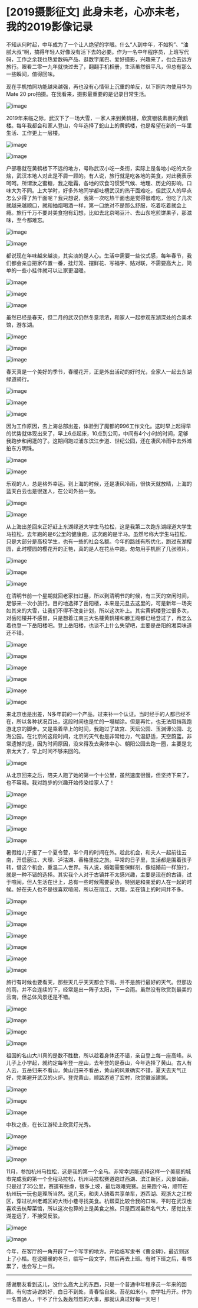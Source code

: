 # [2019摄影征文] 此身未老，心亦未老，我的2019影像记录

不知从何时起，中年成为了一个让人绝望的字眼。什么“人到中年，不如狗”、“油腻大叔”啊，搞得年轻人好像没有活下去的必要。作为一名中年程序员，上班写代码，工作之余我也热爱数码产品、逛数字尾巴、爱好摄影，兴趣来了，也会去远方旅行。眼看二零一九年就快过去了，翻翻手机相册，生活虽然很平凡，但总有那么一些瞬间，值得回味。

现在手机拍照功能越来越强，再也没有心情带上沉重的单反，以下照片均使用华为Mate 20 pro拍摄。在我看来，摄影最重要的是记录日常生活。

![image](https://raw.githubusercontent.com/mogoweb/mywritings/master/book_wechat/201912/images/2019photos_01.jpeg)

2019年来临之际，武汉下了一场大雪，一家人来到黄鹤楼，欣赏银装素裹的黄鹤楼。每年我都会和家人登山，今年选择了蛇山上的黄鹤楼，也是希望在新的一年里生活、工作更上一层楼。

![image](https://raw.githubusercontent.com/mogoweb/mywritings/master/book_wechat/201912/images/2019photos_02.jpeg)

![image](https://raw.githubusercontent.com/mogoweb/mywritings/master/book_wechat/201912/images/2019photos_03.jpeg)

户部巷就在黄鹤楼下不远的地方，号称武汉小吃一条街，实际上是各地小吃的大杂烩，武汉本地人对此是不屑一顾的。有人说，旅行就是吃各地的美食，对此我表示呵呵。所谓汝之蜜糖，我之砒霜，各地的饮食习惯受气候、地理、历史的影响，口味大为不同。上大学时，好多外地同学都吐槽武汉的热干面难吃，但武汉人的早点怎么少得了热干面呢？我只想说，我第一次吃热干面也是觉得很难吃，但吃了几次就越来越顺口，就和抽烟喝酒一样，第一口绝对不是那么舒服，吃着吃着就会上瘾。旅行千万不要对美食抱有幻想，比如去北京喝豆汁、去山东吃煎饼果子，那滋味，至今都难忘。

![image](https://raw.githubusercontent.com/mogoweb/mywritings/master/book_wechat/201912/images/2019photos_04.jpeg)

![image](https://raw.githubusercontent.com/mogoweb/mywritings/master/book_wechat/201912/images/2019photos_05.jpeg)

都说现在年味越来越淡，其实淡的是人心。生活中需要一些仪式感，每年春节，我们都会亲自把家布置一番，挂灯笼、摆鲜花、写福字、贴对联，不需要高大上，简单的一些小挂件就可以让家更温暖。

![image](https://raw.githubusercontent.com/mogoweb/mywritings/master/book_wechat/201912/images/2019photos_06.jpeg)

![image](https://raw.githubusercontent.com/mogoweb/mywritings/master/book_wechat/201912/images/2019photos_07.jpeg)

![image](https://raw.githubusercontent.com/mogoweb/mywritings/master/book_wechat/201912/images/2019photos_08.jpeg)

虽然已经是春天，但二月的武汉仍然冬意浓浓，和家人一起参观东湖深处的合美术馆，游东湖。

![image](https://raw.githubusercontent.com/mogoweb/mywritings/master/book_wechat/201912/images/2019photos_09.jpeg)

![image](https://raw.githubusercontent.com/mogoweb/mywritings/master/book_wechat/201912/images/2019photos_10.jpeg)

![image](https://raw.githubusercontent.com/mogoweb/mywritings/master/book_wechat/201912/images/2019photos_11.jpeg)

春天真是一个美好的季节，春暖花开，正是外出活动的好时光，全家人一起去东湖绿道骑行。

![image](https://raw.githubusercontent.com/mogoweb/mywritings/master/book_wechat/201912/images/2019photos_12.jpeg)

![image](https://raw.githubusercontent.com/mogoweb/mywritings/master/book_wechat/201912/images/2019photos_13.jpeg)

![image](https://raw.githubusercontent.com/mogoweb/mywritings/master/book_wechat/201912/images/2019photos_14.jpeg)

因为工作原因，去上海总部出差，体验到了魔都的996工作文化。这时早上起得早的优势就体现出来了，早上6点起床，10点到公司，中间有4个小时的时间，足够我跑步和闲逛的了。这期间跑过浦东滨江步道、世纪公园，还在凄风冷雨中去外滩拍东方明珠。

![image](https://raw.githubusercontent.com/mogoweb/mywritings/master/book_wechat/201912/images/2019photos_15.jpeg)

![image](https://raw.githubusercontent.com/mogoweb/mywritings/master/book_wechat/201912/images/2019photos_16.jpeg)

乐观的人，总是格外幸运。到上海的时候，还是凄风冷雨，很快天就放晴，上海的蓝天白云也是很迷人，在公司外拍一张。

![image](https://raw.githubusercontent.com/mogoweb/mywritings/master/book_wechat/201912/images/2019photos_17.jpeg)

![image](https://raw.githubusercontent.com/mogoweb/mywritings/master/book_wechat/201912/images/2019photos_18.jpeg)

从上海出差回来正好赶上东湖绿道大学生马拉松，这是我第二次跑东湖绿道大学生马拉松，去年跑的是6公里的健康跑，这次跑的是半马。虽然号称大学生马拉松，只是大部分是高校学生，也有一些的社会名额。今年的路线有所优化，跑过东湖樱园，此时樱园的樱花开的正艳，真的是人在花丛中跑。匆匆用手机照了几张照片。

![image](https://raw.githubusercontent.com/mogoweb/mywritings/master/book_wechat/201912/images/2019photos_19.jpeg)

![image](https://raw.githubusercontent.com/mogoweb/mywritings/master/book_wechat/201912/images/2019photos_20.jpeg)

![image](https://raw.githubusercontent.com/mogoweb/mywritings/master/book_wechat/201912/images/2019photos_21.jpeg)

在清明节前一个星期就回老家扫过墓，所以到清明节的时候，有三天的空闲时间，足够来一次小旅行。目的地选择了岳阳楼，本来是元旦去这里的，可是新年一场突如其来的大雪，让我们不得不改变计划，所以这次补上。其实黄鹤楼登过很多次，对岳阳楼并不感冒，只是想着江南三大名楼黄鹤楼和滕王阁都已经登过了，再怎么着也登一下岳阳楼吧。登上岳阳楼，也谈不上什么失望吧，主要是岳阳的湘菜味道还不错。

![image](https://raw.githubusercontent.com/mogoweb/mywritings/master/book_wechat/201912/images/2019photos_22.jpeg)

![image](https://raw.githubusercontent.com/mogoweb/mywritings/master/book_wechat/201912/images/2019photos_23.jpeg)

![image](https://raw.githubusercontent.com/mogoweb/mywritings/master/book_wechat/201912/images/2019photos_27.jpeg)

![image](https://raw.githubusercontent.com/mogoweb/mywritings/master/book_wechat/201912/images/2019photos_24.jpeg)

![image](https://raw.githubusercontent.com/mogoweb/mywritings/master/book_wechat/201912/images/2019photos_25.jpeg)

![image](https://raw.githubusercontent.com/mogoweb/mywritings/master/book_wechat/201912/images/2019photos_26.jpeg)

来北京也是出差，N多年前的一个产品，过来补一个认证。当时经手的人都已经不在，所以各种状况百出，这段时间也是忙的一塌糊涂。但是再忙，也无法阻挡我跑游北京的脚步。又是乘着早上的时间，我跑过了故宫、天坛公园、玉渊谭公园、北海公园。在北京的这段时间，北京的天气也是非常给力，气温舒适，天空蔚蓝。非常遗憾的是，因为时间原因，没来得及去奥体中心、朝阳公园去跑一圈，主要是北京太大了，早上时间不够来回的。

![image](https://raw.githubusercontent.com/mogoweb/mywritings/master/book_wechat/201912/images/2019photos_28.jpeg)

从北京回来之后，陪夫人跑了她的第一个十公里，虽然速度很慢，但坚持下来了，也不容易。我对跑步的兴趣开始传染给家人了！

![image](https://raw.githubusercontent.com/mogoweb/mywritings/master/book_wechat/201912/images/2019photos_29.jpeg)

![image](https://raw.githubusercontent.com/mogoweb/mywritings/master/book_wechat/201912/images/2019photos_30.jpeg)

![image](https://raw.githubusercontent.com/mogoweb/mywritings/master/book_wechat/201912/images/2019photos_31.jpeg)

![image](https://raw.githubusercontent.com/mogoweb/mywritings/master/book_wechat/201912/images/2019photos_32.jpeg)

![image](https://raw.githubusercontent.com/mogoweb/mywritings/master/book_wechat/201912/images/2019photos_33.jpeg)

暑假给儿子报了一个夏令营，半个月的时间在外。趁此机会，和夫人一起前往云南，开启丽江、大理、泸沽湖、香格里拉之旅。平常的日子里，生活都是围着孩子转，借这个机会，重温二人世界。有人说，婚姻需要保鲜剂，像结婚前一样旅行，就是一种不错的选择。其实我个人对于古镇并不太感兴趣，主要是现在的古镇，过于喧闹，但人生活在世上，总有一些时候需要妥协，特别是和亲爱的人在一起的时候。好在夫人也不是很喜欢喧闹，所以在丽江、大理，呆在镇上的时间并不多。

![image](https://raw.githubusercontent.com/mogoweb/mywritings/master/book_wechat/201912/images/2019photos_34.jpeg)

![image](https://raw.githubusercontent.com/mogoweb/mywritings/master/book_wechat/201912/images/2019photos_35.jpeg)

![image](https://raw.githubusercontent.com/mogoweb/mywritings/master/book_wechat/201912/images/2019photos_36.jpeg)

![image](https://raw.githubusercontent.com/mogoweb/mywritings/master/book_wechat/201912/images/2019photos_37.jpeg)

![image](https://raw.githubusercontent.com/mogoweb/mywritings/master/book_wechat/201912/images/2019photos_38.jpeg)

![image](https://raw.githubusercontent.com/mogoweb/mywritings/master/book_wechat/201912/images/2019photos_39.jpeg)

![image](https://raw.githubusercontent.com/mogoweb/mywritings/master/book_wechat/201912/images/2019photos_40.jpeg)

旅行有时候也要看天，那些天几乎天天都会下雨，并不是旅行最好的天气。但那边的雨，并不会连续的下，经常是出一阵子太阳，下一会雨。虽然没有欣赏到最美的云南，但总体风景还是不错。

![image](https://raw.githubusercontent.com/mogoweb/mywritings/master/book_wechat/201912/images/2019photos_41.jpeg)

![image](https://raw.githubusercontent.com/mogoweb/mywritings/master/book_wechat/201912/images/2019photos_42.jpeg)

![image](https://raw.githubusercontent.com/mogoweb/mywritings/master/book_wechat/201912/images/2019photos_43.jpeg)

![image](https://raw.githubusercontent.com/mogoweb/mywritings/master/book_wechat/201912/images/2019photos_44.jpeg)

祖国的名山大川真的是数不胜数，所以趁着身体还不错，亲自登上每一座高峰。从儿子上小学起，就约定每年登一座山，去年登的是泰山，今年选择了黄山。古人有人云，五岳归来不看山，黄山归来不看岳，黄山的风景确实不错，夏天去天气正好，完美避开武汉的火炉。登完黄山，顺路游览了宏村，欣赏徽派建筑。

![image](https://raw.githubusercontent.com/mogoweb/mywritings/master/book_wechat/201912/images/2019photos_46.jpeg)

![image](https://raw.githubusercontent.com/mogoweb/mywritings/master/book_wechat/201912/images/2019photos_47.jpeg)

![image](https://raw.githubusercontent.com/mogoweb/mywritings/master/book_wechat/201912/images/2019photos_48.jpeg)

中秋之夜，在长江游轮上欣赏灯光秀。

![image](https://raw.githubusercontent.com/mogoweb/mywritings/master/book_wechat/201912/images/2019photos_49.jpeg)

![image](https://raw.githubusercontent.com/mogoweb/mywritings/master/book_wechat/201912/images/2019photos_50.jpeg)

![image](https://raw.githubusercontent.com/mogoweb/mywritings/master/book_wechat/201912/images/2019photos_51.jpeg)

11月，参加杭州马拉松，这是我的第一个全马。非常幸运能选择这样一个美丽的城市完成我的第一个全程马拉松，杭州马拉松赛道跑过西湖、滨江新区，风景如画，只是过了35公里，赛道有些虐，很多上坡，最后艰难完赛。出来跑个马，顺带在杭州玩一玩也是理所当然。这几天，和夫人骑着共享单车，游西湖、观浙大之江校区，穿过杭州老城区的大街小巷寻找美食。杭帮菜比较合我的口味，平时在武汉也喜欢去杭帮菜馆，所以这次也算的上是美食之旅。只是西湖虽然名气大，感觉比东湖差远了，不接受反驳。

![image](https://raw.githubusercontent.com/mogoweb/mywritings/master/book_wechat/201912/images/2019photos_52.jpeg)

![image](https://raw.githubusercontent.com/mogoweb/mywritings/master/book_wechat/201912/images/2019photos_53.jpeg)

今年，在客厅的一角开辟了一个写字的地方。开始临写隶书《曹全碑》，最近则迷上了小楷。在这暖暖的冬日，临写一段文字，然后再去上班。有时下班之后，看书累了，也会写上一页。

---

感谢朋友看到这儿，没什么高大上的东西，只是一个普通中年程序员一年来的回顾。有句古诗说的好，白日不到处，青春恰自来。苔花如米小，亦学牡丹开。作为一名普通人，干不了什么轰轰烈烈的大事，那就认真过好每一天吧！